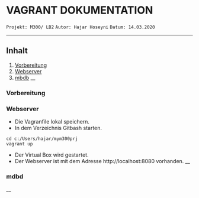 # VAGRANT DOKUMENTATION
`Projekt: M300/ LB2`
`Autor: Hajar Hoseyni`
`Datum: 14.03.2020`
___
## Inhalt
1. [Vorbereitung](#Vorbereitung)
2. [Webserver](#Webserver)
3. [mbdb](#mbdb)
__
### Vorbereitung

### Webserver
- Die Vagranfile lokal speichern. 
- In dem Verzeichnis Gitbash starten.
``` 
cd c:/Users/hajar/mym300prj 
vagrant up 
```
- Der Virtual Box wird gestartet. 
- Der Webserver ist mit dem Adresse http://localhost:8080 vorhanden.
__
### mdbd
__





